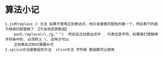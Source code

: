 # 算法小记
    1.js的replace（）方法 如果不使用正则表达式，他只会替换匹配到的第一个，然后剩下的就不继续匹配替换了 【不会改变原数组】
        path.replace(/\./g," ")  然后在正则表达式中 . 代表任意字符，如果我们想替换字符串中的. 必须转义 \. 这样才可以
        正则表达式知识需要补充
    2.splice方法是数组的方法  slice方法 字符串 数组都可以使用
